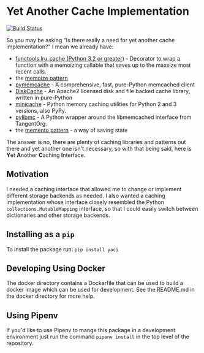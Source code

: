 # Yet Another Cache Implementation

[![Build Status](https://travis-ci.com/aabdullah-bos/yaci.svg?branch=master)](https://travis-ci.com/aabdullah-bos/yaci)

So you may be asking "Is there really a need for yet another cache
implementation?" I mean we already have:
- [functools.lru_cache (Python 3.2 or greater)](https://docs.python.org/3.7/library/functools.html#functools.lru_cache) - Decorator to wrap a function with a memoizing callable that saves up to the maxsize most recent calls.
- the [memoize pattern](https://dbader.org/blog/python-memoization)
- [pymemcache](https://github.com/pinterest/pymemcache) - A comprehensive, fast, pure-Python memcached client
- [DiskCache](http://www.grantjenks.com/docs/diskcache/) - An Apache2 licensed disk and file backed cache library, written in pure-Python
- [minicache](https://github.com/duboviy/minicache) - Python memory caching utilities for Python 2 and 3 versions, also PyPy.
- [pylibmc](https://github.com/lericson/pylibmc) - A Python wrapper around the libmemcached interface from TangentOrg.
- the [memento pattern](http://code.activestate.com/recipes/286132-memento-design-pattern-in-python/) - a way of saving state

The answer is no, there are plenty of caching libraries and patterns out
there and yet another one isn't necessary, so with that being said,
here is **Y**et **A**nother **C**aching **I**nterface.

## Motivation

I needed a caching interface that allowed me to change or implement
different storage backends as needed. I also wanted a caching implementation whose interface closely resembled the Python `collections.MutableMapping` interface, so that I could easily switch between dictionaries and other storage backends.

## Installing as a `pip`

To install the package run: `pip install yaci`

## Developing Using Docker

The docker directory contains a Dockerfile that can be used to build a docker image which can be used for development. See the README.md in the docker directory for more help.

## Using Pipenv

If you'd like to use Pipenv to mange this package in a development environment just run the command `pipenv install` in the top level of the repository.
